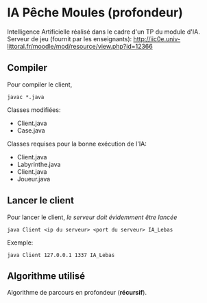 ﻿# IA Pêche Moules (profondeur)
Intelligence Artificielle réalisé dans le cadre d'un TP du module d'IA.
Serveur de jeu (fournit par les enseignants): http://iic0e.univ-littoral.fr/moodle/mod/resource/view.php?id=12366
## Compiler
Pour compiler le client, 

    javac *.java
Classes modifiées:

 - Client.java
 - Case.java
 
 Classes requises pour la bonne exécution de l'IA:
 
 - Client.java
 - Labyrinthe.java
 - Client.java
 - Joueur.java

  ## Lancer le client
  Pour lancer le client, *le serveur doit évidemment être lancée*
 
    java Client <ip du serveur> <port du serveur> IA_Lebas
   Exemple:

    java Client 127.0.0.1 1337 IA_Lebas
## Algorithme utilisé
Algorithme de parcours en profondeur (**récursif**).
